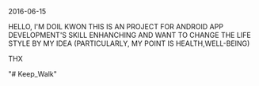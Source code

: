 2016-06-15

HELLO, I'M DOIL KWON
THIS IS AN PROJECT FOR ANDROID APP DEVELOPMENT'S SKILL ENHANCHING
AND WANT TO CHANGE THE LIFE STYLE BY MY IDEA
(PARTICULARLY, MY POINT IS HEALTH,WELL-BEING)

THX

"# Keep_Walk" 
